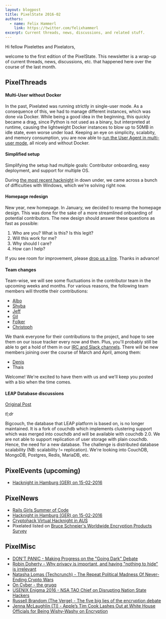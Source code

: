 ```yaml
---
layout: blogpost
title: PixelState 2016-02
authors:
  - name: Felix Hammerl
    link: https://twitter.com/felixhammerl
excerpt: Current threads, news, discussions, and related stuff.
---
```


Hi fellow Pixelettes and Pixelators,

welcome to the first edition of the PixelState. This newsletter is a wrap-up of current threads, news, discussions, etc. that happened here over the course of the last month.

## PixelThreads

#### Multi-User without Docker

In the past, Pixelated was running strictly in single-user mode. As a consequence of this, we had to manage different instances, which was done via Docker. While being a good idea in the beginning, this quickly became a drag, since Python is not used as a binary, but interpreted at runtime, causing the lightweight Docker instances to blow up to 50MB in idle state, even worse under load. Keeping an eye on simplicity, scalabity, and memory consumption, you are now able to [run the User Agent in multi-user mode](https://github.com/pixelated/pixelated-user-agent/blob/master/README.md#multi-user-mode), all nicely and without Docker.

#### Simplified setup

Simplifying the setup had multiple goals: Contributor onboarding, easy deployment, and support for multiple OS.

During [the most recent hacknight](https://cryptohack.net/post/10th-feb-hacknight-welcome.html) in down under, we came across a bunch of difficulties with Windows, which we're solving right now.

#### Homepage redesign

New year, new homepage. In January, we decided to revamp the homepage design. This was done for the sake of a more streamlined onboarding of potential contributors. The new design should answer these questions as fast as possible:

1. Who are you? What is this? Is this legit?
2. Will this work for me?
3. Why should I care?
4. How can I help?

If you see room for improvement, please [drop us a line](https://pixelated-project.org/faq/#contact-the-project). Thanks in advance!

#### Team changes

Team-wise, we will see some fluctuations in the contributor team in the upcoming weeks and months. For various reasons, the following team members will throttle their contributions:

* [Albo](https://github.com/albogabriel)
* [Shyba](https://github.com/shyba)
* [Jeff](https://github.com/jeffhsta)
* [Gil](https://github.com/pereiragislene)
* [Folker](https://github.com/fbernitt)
* [Christoph](https://github.com/cz8s)

We thank everyone for their contributions to the project, and hope to see them on our issue tracker every now and then. Plus, you'll probably still be able to get a hold of them in our [IRC and Slack channels](https://pixelated-project.org/faq/#contact-the-project). There will be new members joining over the course of March and April, among them:

* [Denis](https://github.com/deniscostadsc)
* Thais

Welcome! We're excited to have them with us and we'll keep you posted with a bio when the time comes.

#### LEAP Database discussions

[Original Post](https://lists.riseup.net/www/arc/leap-discuss/2016-01/msg00004.html)

*tl;dr*

Bigcouch, the database that LEAP platform is based on, is no longer maintained. It is a fork of couchdb which implements clustering support which was merged into couchdb and will be available with couchdb 2.0. We are not able to support replication of user storage with plain couchdb. Hence, the need for a new database. The challenge is distributed database scalability (NB: scalability != replication). We're looking into CouchDB, MongoDB, Postgres, Redis, MariaDB, etc.

## PixelEvents (upcoming)

* [Hacknight in Hamburg (GER) on 15-02-2016](https://pixelated-project.org/2016/02/04/Hacknight-HH/)

## PixelNews

* [Rails Girls Summer of Code](https://pixelated-project.org/2016/02/11/Rails-Girls-SoC/)
* [Hacknight in Hamburg (GER) on 15-02-2016](https://pixelated-project.org/2016/02/04/Hacknight-HH/)
* [Cryptohack Virtual Hacknight in AUS](https://cryptohack.net/post/10th-feb-hacknight-welcome.html)
* Pixelated listed on [Bruce Schneier's Worldwide Encryption Products Survey](https://www.schneier.com/blog/archives/2016/02/worldwide_encry.html)

## PixelMisc

* [DON'T PANIC - Making Progress on the "Going Dark" Debate](https://cyber.law.harvard.edu/pubrelease/dont-panic/)
* [Robin Doherty - Why privacy is important, and having "nothing to hide" is irrelevant](https://robindoherty.com/2016/01/06/nothing-to-hide.html)
* [Natasha Lomas (Techcrunch) - The Repeat Political Madness Of Never-Ending Crypto Wars](http://techcrunch.com/2016/01/23/the-repeat-political-madness-of-never-ending-crypto-wars/)
* [On Cyber - the grugq](https://www.youtube.com/watch?v=qlk4JDOiivM)
* [USENIX Enigma 2016 - NSA TAO Chief on Disrupting Nation State Hackers](https://www.youtube.com/watch?v=bDJb8WOJYdA)
* [Russell Brandom (The Verge) - The five big lies of the encryption debate](http://www.theverge.com/2016/1/12/10749806/encryption-debate-fbi-terrorism-going-dark)
* [Jenna McLaughlin (TI) - Apple’s Tim Cook Lashes Out at White House Officials for Being Wishy-Washy on Encryption](https://theintercept.com/2016/01/12/apples-tim-cook-lashes-out-at-white-house-officials-for-being-wishy-washy-on-encryption/)
